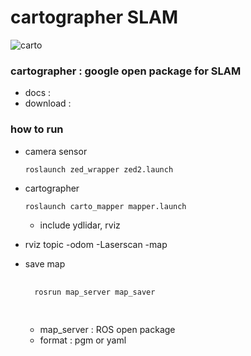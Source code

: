 # cartographer SLAM

![carto](path)


### cartographer : google open package for SLAM
- docs :
- download : 

### how to run
- camera sensor
    ```
    roslaunch zed_wrapper zed2.launch
    ```

- cartographer
    ```
    roslaunch carto_mapper mapper.launch
    ```
    - include ydlidar, rviz 

- rviz topic
    -odom
    -Laserscan
    -map

- save map
    <pre>
    <code>
    rosrun map_server map_saver
    </code>
    </pre>
    - map_server : ROS open package
    - format : pgm or yaml